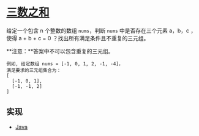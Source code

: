 # [三数之和](https://leetcode-cn.com/problems/3sum/description/)

给定一个包含 n 个整数的数组 `nums`，判断 `nums` 中是否存在三个元素 a，b，c ，使得 a + b + c = 0 ？找出所有满足条件且不重复的三元组。

**注意：**答案中不可以包含重复的三元组。

```
例如, 给定数组 nums = [-1, 0, 1, 2, -1, -4]，
满足要求的三元组集合为：
[
  [-1, 0, 1],
  [-1, -1, 2]
]
```

## 实现

- [Java](https://github.com/pojozhang/playground/blob/master/solutions/java/src/main/java/playground/algorithm/ThreeSum.java)
